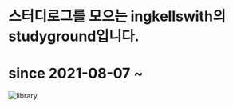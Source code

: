 스터디로그를 모으는 ingkellswith의 studyground입니다.
=====================================================
# since 2021-08-07 ~

![library](https://user-images.githubusercontent.com/55550753/128522419-40db4340-080f-4a6f-a539-2aba6cebefb3.jpg)